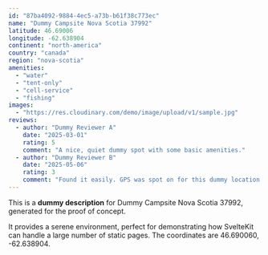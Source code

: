 ```yaml
---
id: "87ba4092-9884-4ec5-a73b-b61f38c773ec"
name: "Dummy Campsite Nova Scotia 37992"
latitude: 46.69006
longitude: -62.638904
continent: "north-america"
country: "canada"
region: "nova-scotia"
amenities:
  - "water"
  - "tent-only"
  - "cell-service"
  - "fishing"
images:
  - "https://res.cloudinary.com/demo/image/upload/v1/sample.jpg"
reviews:
  - author: "Dummy Reviewer A"
    date: "2025-03-01"
    rating: 5
    comment: "A nice, quiet dummy spot with some basic amenities."
  - author: "Dummy Reviewer B"
    date: "2025-05-06"
    rating: 3
    comment: "Found it easily. GPS was spot on for this dummy location."
---
```


This is a **dummy description** for Dummy Campsite Nova Scotia 37992, generated for the proof of concept.

It provides a serene environment, perfect for demonstrating how SvelteKit can handle a large number of static pages. The coordinates are 46.690060, -62.638904.
